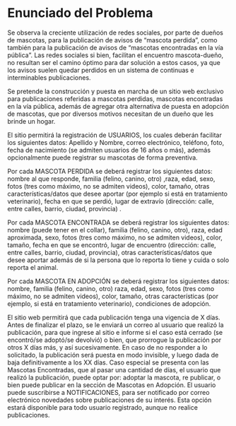 # Enunciado del Problema
Se observa la creciente utilización de redes sociales, por parte de dueños de mascotas, para la publicación de avisos de “mascota perdida”, como también para la publicación de avisos de “mascotas encontradas en la vía  pública”. Las redes sociales si bien, facilitan el encuentro mascota-dueño, no resultan ser el camino óptimo para dar solución a estos casos, ya que los avisos suelen quedar perdidos en un sistema de continuas e interminables publicaciones.

Se pretende la construcción y puesta en marcha de un sitio web exclusivo para publicaciones referidas a mascotas perdidas, mascotas encontradas en la vía pública, además de agregar otra alternativa de puesta en adopción de mascotas, que por diversos motivos necesitan de un dueño que les brinde un hogar.

El sitio permitirá la registración de USUARIOS, los cuales deberán facilitar los siguientes datos: Apellido y Nombre, correo electrónico, teléfono, foto, fecha de nacimiento (se admiten usuarios de 16 años o más), además opcionalmente puede registrar su mascotas de forma preventiva.

Por cada MASCOTA PERDIDA se  deberá  registrar los siguientes datos: nombre al que responde, familia (felino, canino, otro) ,raza, edad, sexo, fotos (tres como máximo, no se admiten videos), color, tamaño, otras características/datos que desee aportar (por ejemplo si está en tratamiento veterinario), fecha en que se perdió,  lugar de extravío (dirección: calle, entre calles, barrio, ciudad, provincia) .

Por cada MASCOTA ENCONTRADA se  deberá  registrar los siguientes datos: nombre (puede tener en el collar), familia (felino, canino, otro),  raza, edad aproximada, sexo, fotos (tres como máximo, no se admiten videos), color, tamaño, fecha en que se encontró,  lugar de encuentro (dirección: calle, entre calles, barrio, ciudad, provincia),  otras características/datos que desee aportar además de si la persona que lo reporta lo tiene y cuida o solo reporta el animal.

Por cada MASCOTA EN ADOPCIÓN se  deberá  registrar los siguientes datos: nombre, familia (felino, canino, otro) raza, edad, sexo, fotos (tres como máximo, no se admiten videos), color, tamaño, otras características (por ejemplo, si está en tratamiento veterinario), condiciones de adopción.

El sitio web permitirá que cada publicación tenga una vigencia de X días. Antes de finalizar el plazo, se le enviará un correo al usuario que realizó la publicación, para que ingrese al sitio e informe si el caso está cerrado (se encontró/se adoptó/se devolvió) o bien, que prorrogue la publicación por otros X días más, y así sucesivamente. En caso de no responder a lo solicitado, la publicación será puesta en modo invisible, y luego dada de baja definitivamente a los XX días.
Caso especial se presenta con las Mascotas Encontradas, que al pasar una cantidad de días, el usuario que realizó la publicación, puede optar por: adoptar la mascota, re publicar, o bien puede publicar en la sección de Mascotas en Adopción.
El usuario puede suscribirse a NOTIFICACIONES, para ser notificado por correo electrónico novedades sobre publicaciones de su interés. Esta opción estará disponible para todo usuario registrado, aunque no realice publicaciones.
